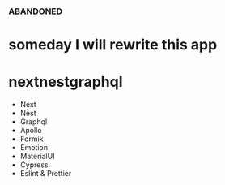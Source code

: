 ### ABANDONED
# someday I will rewrite this app


# nextnestgraphql

- Next
- Nest
- Graphql
- Apollo
- Formik
- Emotion
- MaterialUI
- Cypress
- Eslint & Prettier
